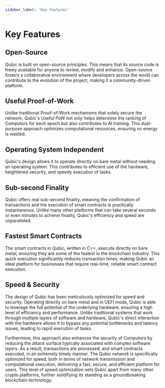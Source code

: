 ```yaml
---
sidebar_label: 'Key Features'
---
```


# Key Features

## Open-Source
Qubic is built on open-source principles. This means that its source code is freely available for anyone to review, modify and enhance. Open-source fosters a collaborative environment where developers across the world can contribute to the evolution of the project, making it a community-driven platform.

## Useful Proof-of-Work
Unlike traditional Proof-of-Work mechanisms that solely secure the network, Qubic's Useful PoW not only helps determine the ranking of Computors for each epoch but also contributes to AI training. This dual-purpose approach optimizes computational resources, ensuring no energy is wasted.

## Operating System Independent
Qubic's design allows it to operate directly on bare metal without needing an operating system. This contributes to efficient use of the hardware, heightened security, and speedy execution of tasks.

## Sub-second Finality
Qubic offers real sub-second finality, meaning the confirmation of transactions and the execution of smart contracts is practically instantaneous. Unlike many other platforms that can take several seconds or even minutes to achieve finality, Qubic's efficiency and speed are unparalleled.

## Fastest Smart Contracts
The smart contracts in Qubic, written in C++, execute directly on bare metal, ensuring they are some of the fastest in the blockchain industry. This quick execution significantly reduces transaction times, making Qubic an ideal platform for businesses that require real-time, reliable smart contract execution.

## Speed & Security
The design of Qubic has been meticulously optimized for speed and security. Operating directly on bare metal and in UEFI mode, Qubic is able to leverage the full potential of the underlying hardware, ensuring a high level of efficiency and performance. Unlike traditional systems that work through multiple layers of software and hardware, Qubic's direct interaction with the hardware allows it to bypass any potential bottlenecks and latency issues, leading to rapid execution of tasks. 

Furthermore, this approach also enhances the security of Computors by reducing the attack surface typically associated with complex software layers. As a result, transactions are processed, and smart contracts executed, in an extremely timely manner. The Qubic network is specifically optimized for speed, both in terms of network transmission and computational execution, delivering a fast, secure, and efficient platform for users. This level of speed optimization sets Qubic apart from many other crypto platforms, further solidifying its standing as a groundbreaking blockchain technology.